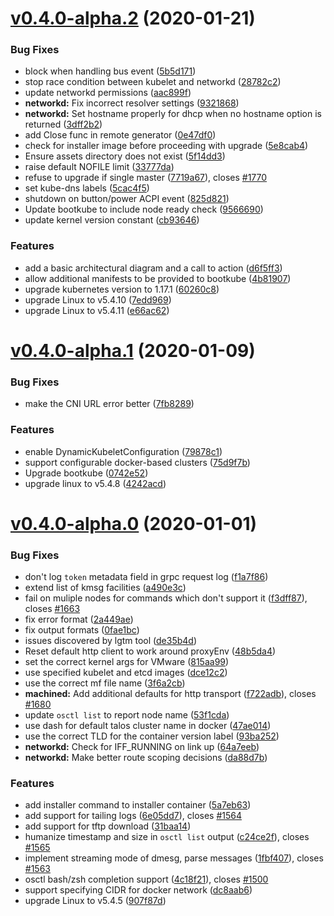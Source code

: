 # [v0.4.0-alpha.2](https://github.com/talos-systems/talos/compare/v0.4.0-alpha.1...v0.4.0-alpha.2) (2020-01-21)

### Bug Fixes

- block when handling bus event ([5b5d171](https://github.com/talos-systems/talos/commit/5b5d171c07eecc9d85076eea609dd7ef1f277d6b))
- stop race condition between kubelet and networkd ([28782c2](https://github.com/talos-systems/talos/commit/28782c2d46d7cd98a79072e8a4987495b3e62ae6))
- update networkd permissions ([aac899f](https://github.com/talos-systems/talos/commit/aac899f23d5135a079f2cf5119a5b2ffe4945ae4))
- **networkd:** Fix incorrect resolver settings ([9321868](https://github.com/talos-systems/talos/commit/93218687ec1a2a3116911d66a45d200461b02b02))
- **networkd:** Set hostname properly for dhcp when no hostname option is returned ([3dff2b2](https://github.com/talos-systems/talos/commit/3dff2b234d24392b81d2cb42dbd73006fd89d9cc))
- add Close func in remote generator ([0e47df0](https://github.com/talos-systems/talos/commit/0e47df01c9e7e32d50ccc6d891ce9b17cfdf53dc))
- check for installer image before proceeding with upgrade ([5e8cab4](https://github.com/talos-systems/talos/commit/5e8cab4dd54923907cd4dc1266063d6962f498ec))
- Ensure assets directory does not exist ([5f14dd3](https://github.com/talos-systems/talos/commit/5f14dd3246fe4384d5a88e224bf6735d2e541446))
- raise default NOFILE limit ([33777da](https://github.com/talos-systems/talos/commit/33777da05dc24a2044d5710eb838921b467e450d))
- refuse to upgrade if single master ([7719a67](https://github.com/talos-systems/talos/commit/7719a6783405db010df22d9da2f0b3265f0e6cf8)), closes [#1770](https://github.com/talos-systems/talos/issues/1770)
- set kube-dns labels ([5cac4f5](https://github.com/talos-systems/talos/commit/5cac4f5f39b9e30deaab0b61d181ec9b74bc26db))
- shutdown on button/power ACPI event ([825d821](https://github.com/talos-systems/talos/commit/825d8215106275bcd3a871e0176cf0f1ff028872))
- Update bootkube to include node ready check ([9566690](https://github.com/talos-systems/talos/commit/95666900a760b619c7a0d49a1e503dda6a2f4f98))
- update kernel version constant ([cb93646](https://github.com/talos-systems/talos/commit/cb93646c078951fa667611735d29718a80c0f949))

### Features

- add a basic architectural diagram and a call to action ([d6f5ff3](https://github.com/talos-systems/talos/commit/d6f5ff34148ce7914510fc89c666e49583689bc5))
- allow additional manifests to be provided to bootkube ([4b81907](https://github.com/talos-systems/talos/commit/4b81907bd36351b6119ee8ec418bd486de79fa4a))
- upgrade kubernetes version to 1.17.1 ([60260c8](https://github.com/talos-systems/talos/commit/60260c85d119e3e39b26111aaba66f6132f455d3))
- upgrade Linux to v5.4.10 ([7edd969](https://github.com/talos-systems/talos/commit/7edd96947a33a39e12ab2ffe2dc4c4712dbf9a03))
- upgrade Linux to v5.4.11 ([e66ac62](https://github.com/talos-systems/talos/commit/e66ac62877eb4637dd030de78ca1bd15f06a992a))

# [v0.4.0-alpha.1](https://github.com/talos-systems/talos/compare/v0.4.0-alpha.0...v0.4.0-alpha.1) (2020-01-09)

### Bug Fixes

- make the CNI URL error better ([7fb8289](https://github.com/talos-systems/talos/commit/7fb8289a223984937ee74f9241c57bc088de81d6))

### Features

- enable DynamicKubeletConfiguration ([79878c1](https://github.com/talos-systems/talos/commit/79878c1d8d56fa9823806789f30d8b9166a15f8d))
- support configurable docker-based clusters ([75d9f7b](https://github.com/talos-systems/talos/commit/75d9f7b454cb956ac3659347884c20ffac2c4021))
- Upgrade bootkube ([0742e52](https://github.com/talos-systems/talos/commit/0742e5245a393f15f916f891ddf07c9fb8d256fc))
- upgrade linux to v5.4.8 ([4242acd](https://github.com/talos-systems/talos/commit/4242acd085a573b8d117f779a87e3c5bf375434a))

# [v0.4.0-alpha.0](https://github.com/talos-systems/talos/compare/v0.3.0-beta.0...v0.4.0-alpha.0) (2020-01-01)

### Bug Fixes

- don't log `token` metadata field in grpc request log ([f1a7f86](https://github.com/talos-systems/talos/commit/f1a7f8670370bbbe604591bbf58508f69455f4e4))
- extend list of kmsg facilities ([a490e3c](https://github.com/talos-systems/talos/commit/a490e3c7ea27fc67d64f66181346e2dad1fa9dc2))
- fail on muliple nodes for commands which don't support it ([f3dff87](https://github.com/talos-systems/talos/commit/f3dff87957fa8e0a47c4cd05dd99e0fad3dd8287)), closes [#1663](https://github.com/talos-systems/talos/issues/1663)
- fix error format ([2a449ae](https://github.com/talos-systems/talos/commit/2a449aea2ffb7234a28536d4a3105e8b22f93d38))
- fix output formats ([0fae1bc](https://github.com/talos-systems/talos/commit/0fae1bc92d0511bb93e08bb0aa0d3d49fad4f1ff))
- issues discovered by lgtm tool ([de35b4d](https://github.com/talos-systems/talos/commit/de35b4d5af8c610749a0b04c768a064b844d6ab4))
- Reset default http client to work around proxyEnv ([48b5da4](https://github.com/talos-systems/talos/commit/48b5da4e87349b153fc5b42669696576c7f50409))
- set the correct kernel args for VMware ([815aa99](https://github.com/talos-systems/talos/commit/815aa99cc4ff319afb8a3633a0b17b67475a1210))
- use specified kubelet and etcd images ([dce12c2](https://github.com/talos-systems/talos/commit/dce12c2c3cbfaf5b7fc21ffca70222bc4042cdb2))
- use the correct mf file name ([3f6a2cb](https://github.com/talos-systems/talos/commit/3f6a2cb7f7f8ee85ad153b4d5c396263d564a327))
- **machined:** Add additional defaults for http transport ([f722adb](https://github.com/talos-systems/talos/commit/f722adb865c8c62a6e510d4db9db785a5d815ac6)), closes [#1680](https://github.com/talos-systems/talos/issues/1680)
- update `osctl list` to report node name ([53f1cda](https://github.com/talos-systems/talos/commit/53f1cda715d774dc52d270d7b9f6445dfbf719db))
- use dash for default talos cluster name in docker ([47ae014](https://github.com/talos-systems/talos/commit/47ae0148a2632d9002ee71dd81225ba0d22719ca))
- use the correct TLD for the container version label ([93ba252](https://github.com/talos-systems/talos/commit/93ba252e428661d11d678e6c78fe581884b32111))
- **networkd:** Check for IFF_RUNNING on link up ([64a7eeb](https://github.com/talos-systems/talos/commit/64a7eeb0e1965bcacded86ffa8ab78aafa874e8e))
- **networkd:** Make better route scoping decisions ([da88d7b](https://github.com/talos-systems/talos/commit/da88d7bcb37c29e00b31cf76a9a69da073e8c337))

### Features

- add installer command to installer container ([5a7eb63](https://github.com/talos-systems/talos/commit/5a7eb631b20940a0590f192e7c73c34f27cb9f86))
- add support for tailing logs ([6e05dd7](https://github.com/talos-systems/talos/commit/6e05dd70c4051e3837ac4b9c7aa583260b2125f0)), closes [#1564](https://github.com/talos-systems/talos/issues/1564)
- add support for tftp download ([31baa14](https://github.com/talos-systems/talos/commit/31baa14e36177072d8d6eff2d68469f31147f78c))
- humanize timestamp and size in `osctl list` output ([c24ce2f](https://github.com/talos-systems/talos/commit/c24ce2fd5f6f9bf25f209ea21e9997dc85b285d4)), closes [#1565](https://github.com/talos-systems/talos/issues/1565)
- implement streaming mode of dmesg, parse messages ([1fbf407](https://github.com/talos-systems/talos/commit/1fbf40796f5c40704c2b9aa6e8499a26916fae68)), closes [#1563](https://github.com/talos-systems/talos/issues/1563)
- osctl bash/zsh completion support ([4c18f21](https://github.com/talos-systems/talos/commit/4c18f21088139a22197ab87123d027050764cc79)), closes [#1500](https://github.com/talos-systems/talos/issues/1500)
- support specifying CIDR for docker network ([dc8aab6](https://github.com/talos-systems/talos/commit/dc8aab632d042ebe86480d5558c44f05f56d8a6e))
- upgrade Linux to v5.4.5 ([907f87d](https://github.com/talos-systems/talos/commit/907f87d8e0f814b822efeaddfab907b5692f275b))
